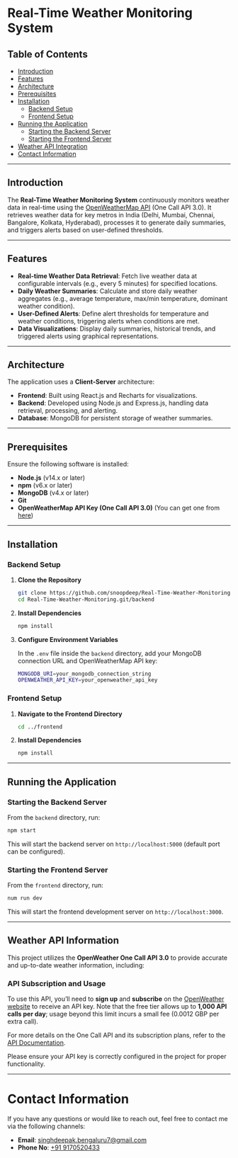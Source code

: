 # Real-Time Weather Monitoring System

## Table of Contents

- [Introduction](#introduction)
- [Features](#features)
- [Architecture](#architecture)
- [Prerequisites](#prerequisites)
- [Installation](#installation)
  - [Backend Setup](#backend-setup)
  - [Frontend Setup](#frontend-setup)
- [Running the Application](#running-the-application)
  - [Starting the Backend Server](#starting-the-backend-server)
  - [Starting the Frontend Server](#starting-the-frontend-server)
- [Weather API Integration](#weather-api-integration)
- [Contact Information](#contact-information)

---

## Introduction

The **Real-Time Weather Monitoring System** continuously monitors weather data in real-time using the [OpenWeatherMap API](https://openweathermap.org/api) (One Call API 3.0). It retrieves weather data for key metros in India (Delhi, Mumbai, Chennai, Bangalore, Kolkata, Hyderabad), processes it to generate daily summaries, and triggers alerts based on user-defined thresholds.

---

## Features

- **Real-time Weather Data Retrieval**: Fetch live weather data at configurable intervals (e.g., every 5 minutes) for specified locations.
- **Daily Weather Summaries**: Calculate and store daily weather aggregates (e.g., average temperature, max/min temperature, dominant weather condition).
- **User-Defined Alerts**: Define alert thresholds for temperature and weather conditions, triggering alerts when conditions are met.
- **Data Visualizations**: Display daily summaries, historical trends, and triggered alerts using graphical representations.

---

## Architecture

The application uses a **Client-Server** architecture:

- **Frontend**: Built using React.js and Recharts for visualizations.
- **Backend**: Developed using Node.js and Express.js, handling data retrieval, processing, and alerting.
- **Database**: MongoDB for persistent storage of weather summaries.

---

## Prerequisites

Ensure the following software is installed:

- **Node.js** (v14.x or later)
- **npm** (v6.x or later)
- **MongoDB** (v4.x or later)
- **Git**
- **OpenWeatherMap API Key (One Call API 3.0)** (You can get one from [here](https://openweathermap.org/api))

---

## Installation

### Backend Setup

1. **Clone the Repository**

    ```bash
    git clone https://github.com/snoopdeep/Real-Time-Weather-Monitoring.git
    cd Real-Time-Weather-Monitoring.git/backend
    ```

2. **Install Dependencies**

    ```bash
    npm install
    ```

3. **Configure Environment Variables**

    In the `.env` file inside the `backend` directory, add your MongoDB connection URL and OpenWeatherMap API key:

    ```bash
    MONGODB_URI=your_mongodb_connection_string
    OPENWEATHER_API_KEY=your_openweather_api_key
    ```

### Frontend Setup

1. **Navigate to the Frontend Directory**

    ```bash
    cd ../frontend
    ```

2. **Install Dependencies**

    ```bash
    npm install
    ```

---

## Running the Application

### Starting the Backend Server

From the `backend` directory, run:

```bash
npm start
```

This will start the backend server on ```http://localhost:5000``` (default port can be configured).


### Starting the Frontend Server

From the `frontend` directory, run:
```bash
num run dev
```
This will start the frontend development server on ```http://localhost:3000```.

---


## Weather API Information

This project utilizes the **OpenWeather One Call API 3.0** to provide accurate and up-to-date weather information, including:

### API Subscription and Usage
To use this API, you’ll need to **sign up** and **subscribe** on the [OpenWeather website](https://openweathermap.org/api) to receive an API key. Note that the free tier allows up to **1,000 API calls per day**; usage beyond this limit incurs a small fee (0.0012 GBP per extra call).

For more details on the One Call API and its subscription plans, refer to the [API Documentation](https://openweathermap.org/api/one-call-3).

Please ensure your API key is correctly configured in the project for proper functionality.

---

# Contact Information

If you have any questions or would like to reach out, feel free to contact me via the following channels:

- **Email**: [singhdeepak.bengaluru7@gmail.com](mailto:singhdeepak.bengaluru7@gmail.com)
- **Phone No**: [+91 9170520433](9170520433)

